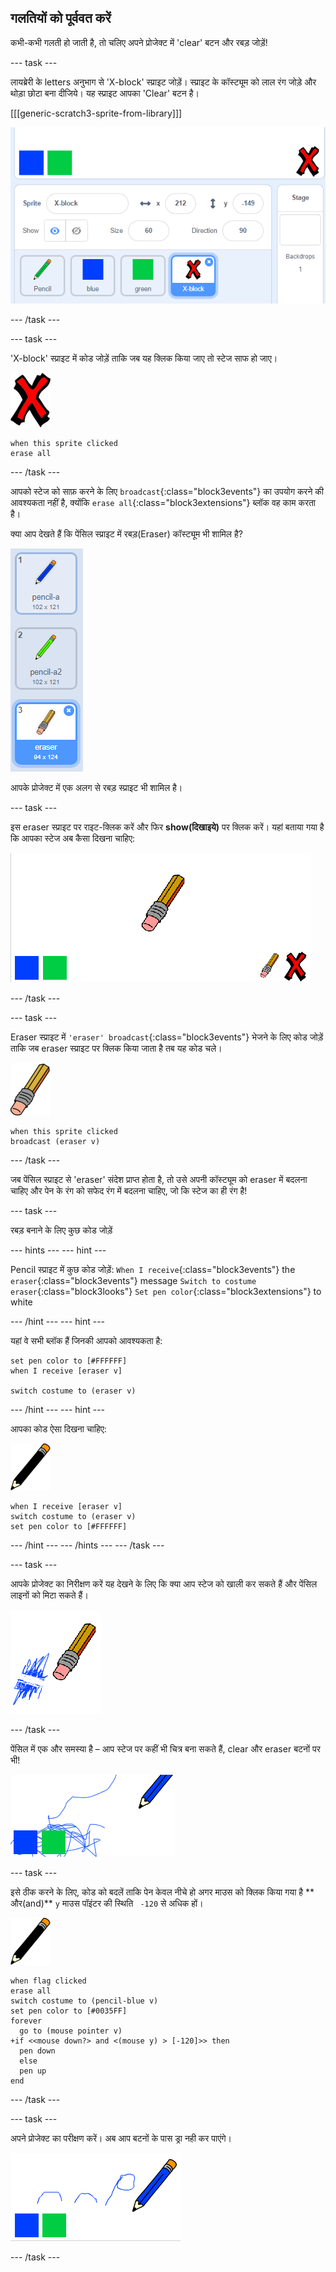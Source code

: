 ## गलतियों को पूर्ववत करें

कभी-कभी गलती हो जाती है, तो चलिए अपने प्रोजेक्ट में 'clear' बटन और रबड़ जोड़ें!

\--- task \---

लायब्रेरी के letters अनुभाग से 'X-block' स्प्राइट जोड़ें। स्प्राइट के कॉस्ट्यूम को लाल रंग जोड़े और थोड़ा छोटा बना दीजिये। यह स्प्राइट आपका 'Clear' बटन है।

[[[generic-scratch3-sprite-from-library]]]

![स्क्रीनशॉट](images/paint-x.png)

\--- /task \---

\--- task \---

'X-block' स्प्राइट में कोड जोड़ें ताकि जब यह क्लिक किया जाए तो स्टेज साफ हो जाए।

![cross](images/cross.png)

```blocks3
when this sprite clicked
erase all
```

\--- /task \---

आपको स्टेज को साफ़ करने के लिए `broadcast`{:class="block3events"} का उपयोग करने की आवश्यकता नहीं है, क्योंकि `erase all`{:class="block3extensions"} ब्लॉक वह काम करता है।

क्या आप देखते हैं कि पेंसिल स्प्राइट में रबड़(Eraser) कॉस्ट्यूम भी शामिल है?

![स्क्रीनशॉट](images/paint-eraser-costume.png)

आपके प्रोजेक्ट में एक अलग से रबड़ स्प्राइट भी शामिल है।

\--- task \---

इस eraser स्प्राइट पर राइट-क्लिक करें और फिर **show(दिखाइये)** पर क्लिक करें। यहां बताया गया है कि आपका स्टेज अब कैसा दिखना चाहिए:

![स्क्रीनशॉट](images/paint-eraser-stage.png)

\--- /task \---

\--- task \---

Eraser स्प्राइट में `'eraser' broadcast`{:class="block3events"} भेजने के लिए कोड जोड़ें ताकि जब eraser स्प्राइट पर क्लिक किया जाता है तब यह कोड चले।

![रबड़](images/eraser.png)

```blocks3
when this sprite clicked
broadcast (eraser v)
```

\--- /task \---

जब पेंसिल स्प्राइट से 'eraser' संदेश प्राप्त होता है, तो उसे अपनी कॉस्ट्यूम को eraser में बदलना चाहिए और पेन के रंग को सफेद रंग में बदलना चाहिए, जो कि स्टेज का ही रंग है!

\--- task \---

रबड़ बनाने के लिए कुछ कोड जोड़ें

\--- hints \--- \--- hint \---

Pencil स्प्राइट में कुछ कोड जोड़ें: `When I receive`{:class="block3events"} the `eraser`{:class="block3events"} message `Switch to costume eraser`{:class="block3looks"} `Set pen color`{:class="block3extensions"} to white

\--- /hint \--- \--- hint \---

यहां वे सभी ब्लॉक हैं जिनकी आपको आवश्यकता है:

```blocks3
set pen color to [#FFFFFF]
when I receive [eraser v]

switch costume to (eraser v)
```

\--- /hint \--- \--- hint \---

आपका कोड ऐसा दिखना चाहिए:

![पेंसिल](images/pencil.png)

```blocks3
when I receive [eraser v]
switch costume to (eraser v)
set pen color to [#FFFFFF]
```

\--- /hint \--- \--- /hints \--- \--- /task \---

\--- task \---

आपके प्रोजेक्ट का निरीक्षण करें यह देखने के लिए कि क्या आप स्टेज को खाली कर सकते हैं और पेंसिल लाइनों को मिटा सकते हैं।

![स्क्रीनशॉट](images/paint-erase-test.png)

\--- /task \---

पेंसिल में एक और समस्या है – आप स्टेज पर कहीं भी चित्र बना सकते हैं, clear और eraser बटनों पर भी!

![स्क्रीनशॉट](images/paint-draw-problem.png)

\--- task \---

इसे ठीक करने के लिए, कोड को बदलें ताकि पेन केवल नीचे हो अगर माउस को क्लिक किया गया है ** और(and)** `y` माउस पॉइंटर की स्थिति ` -120` से अधिक हों।

![पेंसिल](images/pencil.png)

```blocks3
when flag clicked
erase all
switch costume to (pencil-blue v)
set pen color to [#0035FF]
forever
  go to (mouse pointer v)
+if <<mouse down?> and <(mouse y) > [-120]>> then 
  pen down
  else
  pen up
end
```

\--- /task \---

\--- task \---

अपने प्रोजेक्ट का परीक्षण करें। अब आप बटनों के पास ड्रा नही कर पाएंगे।

![स्क्रीनशॉट](images/paint-fixed.png)

\--- /task \---